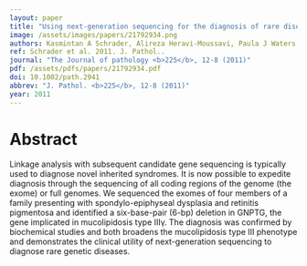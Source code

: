 ```yaml
---
layout: paper
title: "Using next-generation sequencing for the diagnosis of rare disorders: a family with retinitis pigmentosa and skeletal abnormalities."
image: /assets/images/papers/21792934.png
authors: Kasmintan A Schrader, Alireza Heravi-Moussavi, Paula J Waters, Janine Senz, James Whelan, Gavin Ha, Patrice Eydoux, Torsten Nielsen, Barry Gallagher, Arusha Oloumi, Niki Boyd, Bridget A Fernandez, Terry-Lynn Young, Steven Jm Jones, Martin Hirst, Sohrab P Shah, Marco A Marra, Jane Green, David G Huntsman
ref: Schrader et al. 2011. J. Pathol..
journal: "The Journal of pathology <b>225</b>, 12-8 (2011)"
pdf: /assets/pdfs/papers/21792934.pdf
doi: 10.1002/path.2941
abbrev: "J. Pathol. <b>225</b>, 12-8 (2011)"
year: 2011
---
```


<div data-badge-popover="right" data-badge-type="medium-donut" data-doi="10.1002/path.2941" data-hide-no-mentions="true" class="altmetric-embed"></div>

# Abstract

Linkage analysis with subsequent candidate gene sequencing is typically used to diagnose novel inherited syndromes. It is now possible to expedite diagnosis through the sequencing of all coding regions of the genome (the exome) or full genomes. We sequenced the exomes of four members of a family presenting with spondylo-epiphyseal dysplasia and retinitis pigmentosa and identified a six-base-pair (6-bp) deletion in GNPTG, the gene implicated in mucolipidosis type IIIγ. The diagnosis was confirmed by biochemical studies and both broadens the mucolipidosis type III phenotype and demonstrates the clinical utility of next-generation sequencing to diagnose rare genetic diseases.

